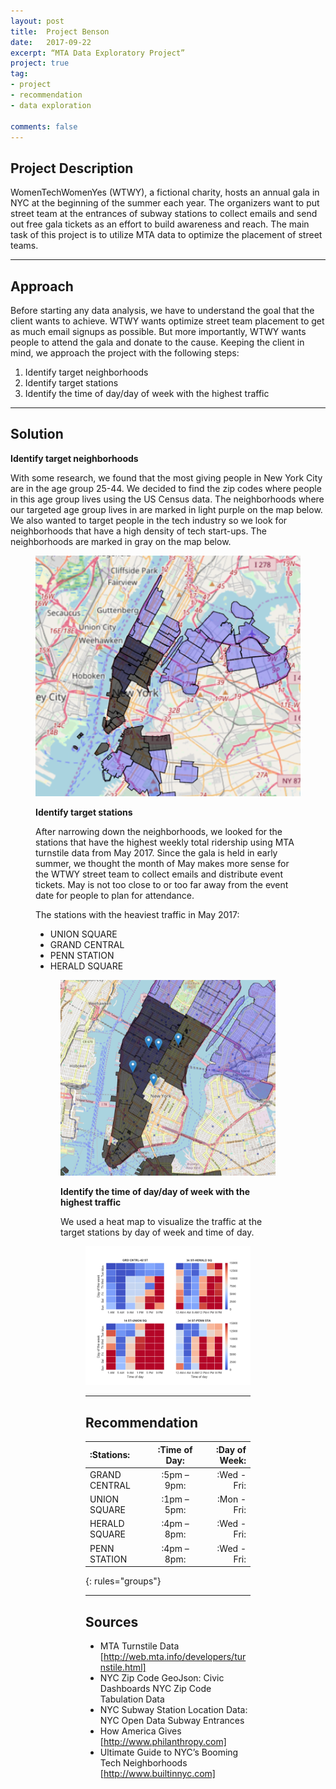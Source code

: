 ```yaml
---
layout: post
title:  Project Benson
date:   2017-09-22
excerpt: “MTA Data Exploratory Project”
project: true
tag: 
- project
- recommendation
- data exploration

comments: false
---
```

 
      
## Project Description

WomenTechWomenYes (WTWY), a fictional charity, hosts an annual gala in NYC at the beginning of the summer each year. The organizers want to put street team at the entrances of subway stations to collect emails and send out free gala tickets as an effort to build awareness and reach. The main task of this project is to utilize MTA data to optimize the placement of street teams.

---
## Approach

Before starting any data analysis, we have to understand the goal that the client wants to achieve. WTWY wants optimize street team placement to get as much email signups as possible. But more importantly, WTWY wants people to attend the gala and donate to the cause. Keeping the client in mind, we approach the project with the following steps:
1. Identify target neighborhoods
2. Identify target stations
3. Identify the time of day/day of week with the highest traffic

---
## Solution

**Identify target neighborhoods**

With some research, we found that the most giving people in New York City are in the age group 25-44. We decided to find the zip codes where people in this age group lives using the US Census data. The neighborhoods where our targeted age group lives in are marked in light purple on the map below. We also wanted to target people in the tech industry so we look for neighborhoods that have a high density of tech start-ups. The neighborhoods are marked in gray on the map below. 

<figure>
	<a href="https://github.com/vv1nn1/vv1nn1.github.io/blob/master/assets/img/benson/target_neighborhoods.png"><img src="https://github.com/vv1nn1/vv1nn1.github.io/blob/master/assets/img/benson/target_neighborhoods.png"></a>
	

**Identify target stations**

After narrowing down the neighborhoods, we looked for the stations that have the highest weekly total ridership using MTA turnstile data from May 2017. Since the gala is held in early summer, we thought the month of May makes more sense for the WTWY street team to collect emails and distribute event tickets. May is not too close to or too far away from the event date for people to plan for attendance.

The stations with the heaviest traffic in May 2017:

- UNION SQUARE
- GRAND CENTRAL
- PENN STATION
- HERALD SQUARE

<figure>
	<a href="https://github.com/vv1nn1/vv1nn1.github.io/blob/master/assets/img/benson/target_stations.png"><img src="https://github.com/vv1nn1/vv1nn1.github.io/blob/master/assets/img/benson/target_stations.png"></a>
	


**Identify the time of day/day of week with the highest traffic**

We used a heat map to visualize the traffic at the target stations by day of week and time of day.

<figure>
	<a href="https://github.com/vv1nn1/vv1nn1.github.io/blob/master/assets/img/benson/heatmap.png"><img src="https://github.com/vv1nn1/vv1nn1.github.io/blob/master/assets/img/benson/heatmap.png"></a>


---
## Recommendation

|:**Stations**: | :**Time of Day**: | :**Day of Week**:|
|:--------|:-------:|--------:|
|GRAND CENTRAL |:5pm – 9pm: | :Wed - Fri:|
|UNION SQUARE |:1pm – 5pm: | :Mon - Fri:|
|HERALD SQUARE |:4pm – 8pm: | :Wed - Fri:|
|PENN STATION |:4pm – 8pm: | :Wed - Fri:|
{: rules="groups"}

---
## Sources

- MTA Turnstile Data [http://web.mta.info/developers/turnstile.html]
- NYC Zip Code GeoJson: Civic Dashboards NYC Zip Code Tabulation Data
- NYC Subway Station Location Data: NYC Open Data Subway Entrances
- How America Gives [http://www.philanthropy.com] 
- Ultimate Guide to NYC’s Booming Tech Neighborhoods [http://www.builtinnyc.com] 


